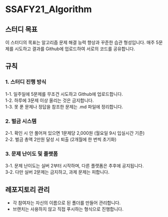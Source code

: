 # SSAFY21_Algorithm

## 스터디 목표
이 스터디의 목표는 알고리즘 문제 해결 능력 향상과 꾸준한 습관 형성입니다. 매주 5문제를 시도하고 결과를 Github에 업로드하여 서로의 코드를 공유합니다.

## 규칙

### 1. 스터디 진행 방식
1-1. 일주일에 5문제를 무조건 시도하고 Github에 업로드합니다.<br>
1-2. 하루에 3문제 이상 올리는 것은 금지합니다.<br>
1-3. 못 푼 문제나 정답을 참조한 문제는 .md 파일에 정리합니다.<br>

### 2. 벌금 시스템
2-1. 확인 시 안 풀어져 있으면 1문제당 2,000원 (월요일 9시 입실시간 기준)<br>
2-2. 벌금 총액 2만원 달성 시 퇴출 (2개월에 한 번씩 초기화)<br>

### 3. 문제 난이도 및 플랫폼
3-1. 문제 난이도는 실버 2부터 시작하며, 다른 플랫폼은 추후에 공지됩니다.<br>
3-2. 다만 실버 2문제는 금지하고, 과제 문제는 피합니다.<br>

## 레포지토리 관리
- 각 참여자는 자신의 이름으로 된 폴더를 만들어 관리합니다.<br>
- 브랜치는 사용하지 않고 직접 푸시하는 형식으로 진행합니다.<br>
